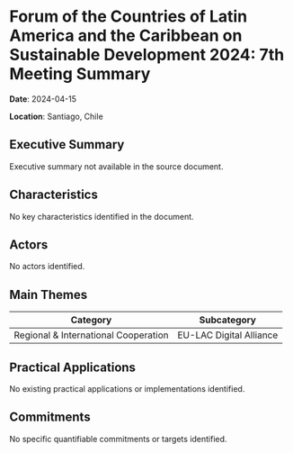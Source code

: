 # Forum of the Countries of Latin America and the Caribbean on Sustainable Development 2024: 7th Meeting Summary

**Date**: 2024-04-15

**Location**: Santiago, Chile

## Executive Summary

Executive summary not available in the source document.

## Characteristics

No key characteristics identified in the document.

## Actors

No actors identified.

## Main Themes

| Category | Subcategory |
| --- | --- |
| Regional & International Cooperation | EU-LAC Digital Alliance |

## Practical Applications

No existing practical applications or implementations identified.

## Commitments

No specific quantifiable commitments or targets identified.
